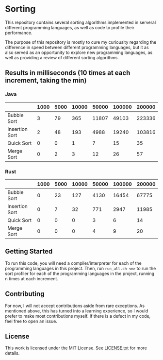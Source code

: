 # Sorting

This repository contains several sorting algorithms implemented in serveral
different programming languages, as well as code to profile their performance.

The purpose of this repository is mostly to cure my curiousity regarding the
difference in speed between different programming languages, but it as also
served as an opportunity to explore new programming languages, as well as
providing a review of different sorting algorithms.

## Results in milliseconds (10 times at each increment, taking the min)

### Java

|                  |     1000 |     5000 |    10000 |    50000 |   100000 |   200000 |
| ---------------- | -------- | -------- | -------- | -------- | -------- | -------- |
|      Bubble Sort |        3 |       79 |      365 |    11807 |    49103 |   223336 |
|   Insertion Sort |        2 |       48 |      193 |     4988 |    19240 |   103816 |
|       Quick Sort |        0 |        0 |        1 |        7 |       15 |       35 |
|       Merge Sort |        0 |        2 |        3 |       12 |       26 |       57 |


### Rust

|                  |     1000 |     5000 |    10000 |    50000 |   100000 |   200000 |
| ---------------- | -------- | -------- | -------- | -------- | -------- | -------- |
|      Bubble Sort |        0 |       23 |      127 |     4130 |    16454 |    67775 |
|   Insertion Sort |        0 |        7 |       32 |      771 |     2947 |    11985 |
|       Quick Sort |        0 |        0 |        0 |        3 |        6 |       14 |
|       Merge Sort |        0 |        0 |        0 |        4 |        9 |       20 |


## Getting Started

To run this code, you will need a compiler/interpreter for each of the
programming languages in this project. Then, run `run_all.sh <n>` to run the
sort profiler for each of the programming languages in the project, running n
times at each increment.

## Contributing

For now, I will not accept contributions aside from rare exceptions. As
mentioned above, this has turned into a learning experience, so I would prefer 
to make most contributions myself. If there is a defect in my code, feel free
to open an issue.

## License

This work is licensed under the MIT License. See [LICENSE.txt](LICENSE.txt) for
more details.
